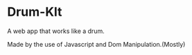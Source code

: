 # Drum-KIt

A web app that works like a drum.

Made by the use of Javascript and Dom Manipulation.(Mostly)
